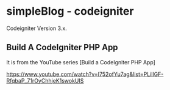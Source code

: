 # simpleBlog - codeigniter

Codeigniter Version 3.x.

## Build A CodeIgniter PHP App

It is from the YouTube series [Build a CodeIgniter PHP App]

https://www.youtube.com/watch?v=I752ofYu7ag&list=PLillGF-RfqbaP_71rOyChhjeK1swokUIS


